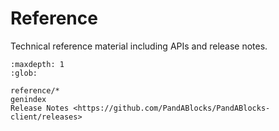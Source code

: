 # Reference

Technical reference material including APIs and release notes.

```{toctree}
:maxdepth: 1
:glob:

reference/*
genindex
Release Notes <https://github.com/PandABlocks/PandABlocks-client/releases>
```
